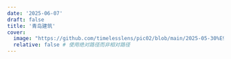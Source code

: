 ```yaml
---
date: '2025-06-07'
draft: false
title: '青岛建筑'
cover:
  image: "https://github.com/timelesslens/pic02/blob/main/2025-05-30%E9%9D%92%E5%B2%9B/1749295672250.jpg?raw=true" # 您可以使用文章中已有的图片或其他图片
  relative: false # 使用绝对路径而非相对路径
---
```


<div class="image-grid">
  <img src="https://github.com/timelesslens/pic02/blob/main/2025-05-30%E9%9D%92%E5%B2%9B/1749295672054.jpg?raw=true" alt="">
  <img src="https://github.com/timelesslens/pic02/blob/main/2025-05-30%E9%9D%92%E5%B2%9B/1749295672074.jpg?raw=true" alt="">
  <img src="https://github.com/timelesslens/pic02/blob/main/2025-05-30%E9%9D%92%E5%B2%9B/1749295672094.jpg?raw=true" alt="">
  <img src="https://github.com/timelesslens/pic02/blob/main/2025-05-30%E9%9D%92%E5%B2%9B/1749295672110.jpg?raw=true" alt="">
  <img src="https://github.com/timelesslens/pic02/blob/main/2025-05-30%E9%9D%92%E5%B2%9B/1749295672212.jpg?raw=true" alt="">
  <img src="https://github.com/timelesslens/pic02/blob/main/2025-05-30%E9%9D%92%E5%B2%9B/1749295672250.jpg?raw=true" alt="">
  <img src="https://github.com/timelesslens/pic02/blob/main/2025-05-30%E9%9D%92%E5%B2%9B/1749295672265.jpg?raw=true" alt="">
  <img src="https://github.com/timelesslens/pic02/blob/main/2025-05-30%E9%9D%92%E5%B2%9B/1749295672274.jpg?raw=true" alt="">
  <img src="https://github.com/timelesslens/pic02/blob/main/2025-05-30%E9%9D%92%E5%B2%9B/1749295672282.jpg?raw=true" alt="">
  <img src="https://github.com/timelesslens/pic02/blob/main/2025-05-30%E9%9D%92%E5%B2%9B/1749295672290.jpg?raw=true" alt="">
  <img src="https://github.com/timelesslens/pic02/blob/main/2025-05-30%E9%9D%92%E5%B2%9B/1749295672300.jpg?raw=true" alt="">
  <img src="https://github.com/timelesslens/pic02/blob/main/2025-05-30%E9%9D%92%E5%B2%9B/1749295672342.jpg?raw=true" alt="">
  <img src="https://github.com/timelesslens/pic02/blob/main/2025-05-30%E9%9D%92%E5%B2%9B/1749295672367.jpg?raw=true" alt="">
  <img src="https://github.com/timelesslens/pic02/blob/main/2025-05-30%E9%9D%92%E5%B2%9B/1749295672282.jpg?raw=true" alt="">
</div>


